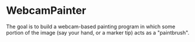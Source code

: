 # WebcamPainter
The goal is to build a webcam-based painting program in which some portion of the image (say your hand, or a marker tip) acts as a "paintbrush". 
